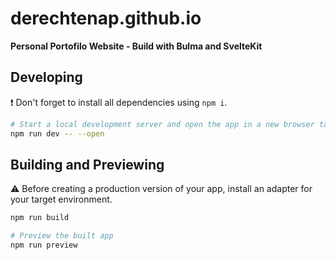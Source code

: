 # derechtenap.github.io

**Personal Portofilo Website - Build with Bulma and SvelteKit**

## Developing

:heavy_exclamation_mark: Don't forget to install all dependencies using `npm i`.

```bash
# Start a local development server and open the app in a new browser tab
npm run dev -- --open
```

## Building and Previewing

:warning: Before creating a production version of your app, install an adapter for your target environment.

```bash
npm run build

# Preview the built app
npm run preview
```
